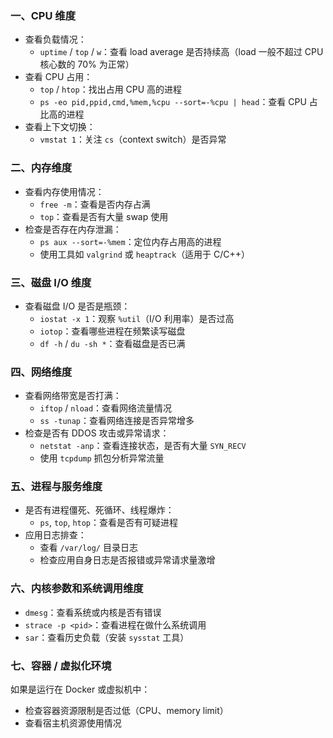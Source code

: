 
### 一、**CPU 维度**
- 查看负载情况：
    - `uptime` / `top` / `w`：查看 load average 是否持续高（load 一般不超过 CPU 核心数的 70% 为正常）
- 查看 CPU 占用：
    - `top` / `htop`：找出占用 CPU 高的进程
    - `ps -eo pid,ppid,cmd,%mem,%cpu --sort=-%cpu | head`：查看 CPU 占比高的进程
- 查看上下文切换：
    - `vmstat 1`：关注 `cs`（context switch）是否异常


### 二、**内存维度**
- 查看内存使用情况：
    - `free -m`：查看是否内存占满
    - `top`：查看是否有大量 swap 使用
- 检查是否存在内存泄漏：
    - `ps aux --sort=-%mem`：定位内存占用高的进程
    - 使用工具如 `valgrind` 或 `heaptrack`（适用于 C/C++）


### **三、磁盘 I/O 维度**
- 查看磁盘 I/O 是否是瓶颈：
    - `iostat -x 1`：观察 `%util`（I/O 利用率）是否过高
    - `iotop`：查看哪些进程在频繁读写磁盘
    - `df -h` / `du -sh *`：查看磁盘是否已满

### **四、网络维度**
- 查看网络带宽是否打满：
    - `iftop` / `nload`：查看网络流量情况
    - `ss -tunap`：查看网络连接是否异常增多
- 检查是否有 DDOS 攻击或异常请求：
    - `netstat -anp`：查看连接状态，是否有大量 `SYN_RECV`
    - 使用 `tcpdump` 抓包分析异常流量


### 五、**进程与服务维度**
- 是否有进程僵死、死循环、线程爆炸：
    - `ps`, `top`, `htop`：查看是否有可疑进程
- 应用日志排查：
    - 查看 `/var/log/` 目录日志
    - 检查应用自身日志是否报错或异常请求量激增


### 六、**内核参数和系统调用维度**
- `dmesg`：查看系统或内核是否有错误
- `strace -p <pid>`：查看进程在做什么系统调用
- `sar`：查看历史负载（安装 `sysstat` 工具）


### 七、**容器 / 虚拟化环境**
如果是运行在 Docker 或虚拟机中：
- 检查容器资源限制是否过低（CPU、memory limit）
- 查看宿主机资源使用情况